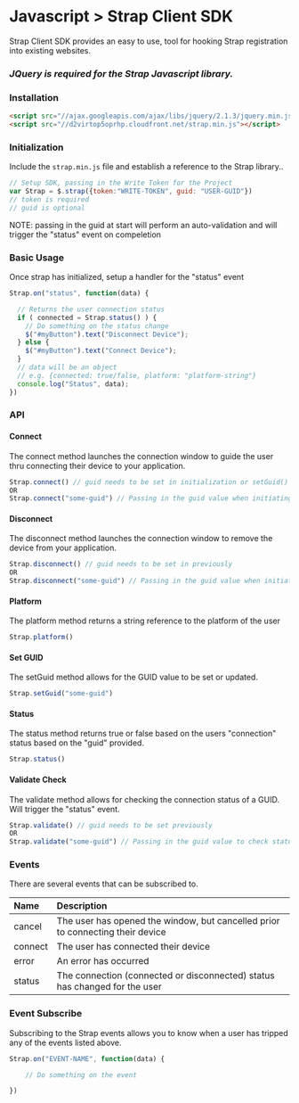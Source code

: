 # Javascript > Strap Client SDK

Strap Client SDK provides an easy to use, tool for hooking Strap registration into existing websites.

### *JQuery is required for the Strap Javascript library.*

### Installation

```html
<script src="//ajax.googleapis.com/ajax/libs/jquery/2.1.3/jquery.min.js"></script>
<script src="//d2virtop5oprhp.cloudfront.net/strap.min.js"></script>
```

### Initialization

Include the `strap.min.js` file and establish a reference to the Strap library..

```javascript
// Setup SDK, passing in the Write Token for the Project
var Strap = $.strap({token:"WRITE-TOKEN", guid: "USER-GUID"})
// token is required
// guid is optional
```
NOTE: passing in the guid at start will perform an auto-validation and will trigger the "status" event on compeletion

### Basic Usage

Once strap has initialized, setup a handler for the "status" event

```javascript
Strap.on("status", function(data) {

  // Returns the user connection status
  if ( connected = Strap.status() ) {
    // Do something on the status change
    $("#myButton").text("Disconnect Device");
  } else {
    $("#myButton").text("Connect Device");
  }
  // data will be an object
  // e.g. {connected: true/false, platform: "platform-string"}
  console.log("Status", data); 
})
```

### API

#### Connect

The connect method launches the connection window to guide the user thru connecting their device to your application.
```javascript
Strap.connect() // guid needs to be set in initialization or setGuid()
OR
Strap.connect("some-guid") // Passing in the guid value when initiating connection 
```

#### Disconnect

The disconnect method launches the connection window to remove the device from your application.
```javascript
Strap.disconnect() // guid needs to be set in previously
OR
Strap.disconnect("some-guid") // Passing in the guid value when initiating connection
```

#### Platform

The platform method returns a string reference to the platform of the user
```javascript
Strap.platform()
```

#### Set GUID

The setGuid method allows for the GUID value to be set or updated.
```javascript
Strap.setGuid("some-guid")
```

#### Status

The status method returns true or false based on the users "connection" status based on the "guid" provided.
```javascript
Strap.status()
```

#### Validate Check

The validate method allows for checking the connection status of a GUID.  Will trigger the "status" event.
```javascript
Strap.validate() // guid needs to be set previously
OR
Strap.validate("some-guid") // Passing in the guid value to check status
```

### Events

There are several events that can be subscribed to.

| **Name** | **Description** | 
| :--- | :--- |
| cancel | The user has opened the window, but cancelled prior to connecting their device |
| connect | The user has connected their device |
| error | An error has occurred |
| status | The connection (connected or disconnected) status has changed for the user |

### Event Subscribe

Subscribing to the Strap events allows you to know when a user has tripped any of the events listed above.

```javascript
Strap.on("EVENT-NAME", function(data) {

    // Do something on the event

})
```

